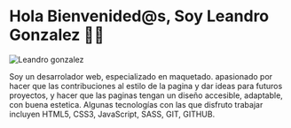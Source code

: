 <h1>Hola Bienvenided@s, Soy Leandro Gonzalez 👋😁</h1>

![Leandro gonzalez](https://user-images.githubusercontent.com/124104411/228008017-e675f7f5-c87c-4b0b-9c8c-bd1e7ec9d7de.gif)

Soy un desarrolador web, especializado en maquetado.
apasionado por hacer que las contribuciones al estilo de la pagina y dar
ideas para futuros proyectos, y hacer que las paginas tengan un diseño accesible,
adaptable, con buena estetica.
Algunas tecnologías con las que disfruto trabajar incluyen HTML5, CSS3, JavaScript, SASS, GIT, GITHUB.

